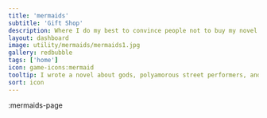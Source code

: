 ```yaml
---
title: 'mermaids'
subtitle: 'Gift Shop'
description: Where I do my best to convince people not to buy my novel.
layout: dashboard
image: utility/mermaids/mermaids1.jpg
gallery: redbubble
tags: ['home']
icon: game-icons:mermaid
tooltip: I wrote a novel about gods, polyamorous street performers, and venice sinking into the ocean. It's based on my adventures as a street performer in Europe, but every part of it is made up. **Current Offer** Anyone who donates $2 or more to our anti-malaria fundraiser at https://againstmalaria.com/amibot gets a free digital pdf of "Mermaids of Venice" (and my respect and gratitude)
sort: icon
---
```


:mermaids-page
